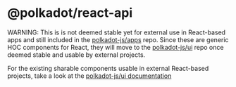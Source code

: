 # @polkadot/react-api

WARNING: This is is not deemed stable yet for external use in React-based apps and still included in the [polkadot-js/apps](https://github.com/derilab/apps) repo. Since these are generic HOC components for React, they will move to the [polkadot-js/ui](https://github.com/polkadot-js/ui) repo once deemed stable and usable by external projects.

For the existing sharable components usable in external React-based projects, take a look at the [polkadot-js/ui documentation](https://polkadot.js.org/ui/)
